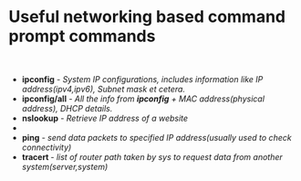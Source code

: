 <h1> Useful networking based command prompt commands</h1><br>

<ul>
  <li><b>ipconfig</b> - <i>System IP configurations, includes information like IP address(ipv4,ipv6), Subnet mask et cetera.</i></li>
  <li><b>ipconfig/all</b> - <i>All the info from <b>ipconfig</b> + MAC address(physical address), DHCP details.</i></li>
  <li><b>nslookup</b> - <i> Retrieve IP address of a website</i><li>
  <li><b>ping<ip-address></b> - <i> send data packets to specified IP address(usually used to check connectivity)</i></li>
  <li><b>tracert <ip-address or domain></b> - <i> list of router path taken by sys to request data from another system(server,system)</i></li>
</ul>
